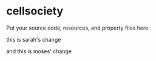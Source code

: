 # cellsociety 

Put your source code, resources, and property files here.

this is sarah's change

and this is moses' change